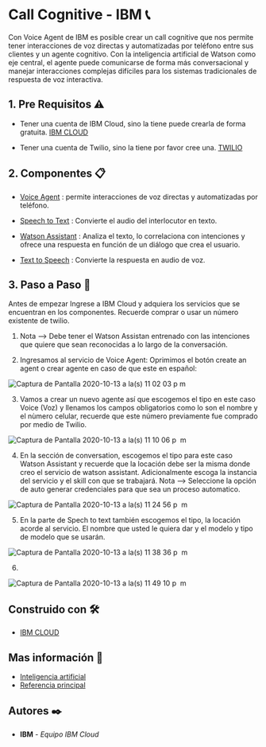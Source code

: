 # Call Cognitive - IBM 📞

Con Voice Agent de IBM es posible crear un call cognitive que nos permite tener interacciones de voz directas y automatizadas por teléfono entre sus clientes y un agente cognitivo. Con la inteligencia artificial de Watson como eje central, el agente puede comunicarse de forma más conversacional y manejar interacciones complejas difíciles para los sistemas tradicionales de respuesta de voz interactiva.

## 1. Pre Requisitos ⚠

- Tener una cuenta de IBM Cloud, sino la tiene puede crearla de forma gratuita. [IBM CLOUD](https://cloud.ibm.com/registration)

- Tener una cuenta de Twilio, sino la tiene por favor cree una. [TWILIO](https://www.twilio.com/try-twilio)

## 2. Componentes 📋 

- [Voice Agent](https://cloud.ibm.com/catalog/services/voice-agent-with-watson) : permite interacciones de voz directas y automatizadas por teléfono.

- [Speech to Text](https://cloud.ibm.com/catalog/services/speech-to-text) : Convierte el audio del interlocutor en texto.

- [Watson Assistant](https://cloud.ibm.com/catalog/services/watson-assistant) : Analiza el texto, lo correlaciona con intenciones y ofrece una respuesta en función de un diálogo que crea el usuario.

- [Text to Speech](https://cloud.ibm.com/catalog/services/text-to-speech)  : Convierte la respuesta en audio de voz.

## 3. Paso a Paso 👣

Antes de empezar Ingrese a IBM Cloud y adquiera los servicios que se encuentran en los componentes. Recuerde comprar o usar un número existente de twilio.

1. Nota --> Debe tener el Watson Assistan entrenado con las intenciones que quiere que sean reconocidas a lo largo de la conversación.


2. Ingresamos al servicio de Voice Agent: Oprimimos el botón create an agent o crear agente en caso de que este en español:

![Captura de Pantalla 2020-10-13 a la(s) 11 02 03 p  m](https://user-images.githubusercontent.com/44415995/95942277-63810a00-0da8-11eb-8e6d-ec1915b01829.png)



3. Vamos a crear un nuevo agente así que escogemos  el tipo en este caso Voice (Voz) y llenamos los campos obligatorios como lo son el nombre y el nùmero celular, recuerde que este número previamente fue comprado por medio de Twilio.

![Captura de Pantalla 2020-10-13 a la(s) 11 10 06 p  m](https://user-images.githubusercontent.com/44415995/95942712-8364fd80-0da9-11eb-9b00-e910de504d3b.png)


4. En la sección de conversation, escogemos el tipo para este caso Watson Assistant y recuerde que la locación debe ser la misma donde creo el servicio de watson assistant. Adicionalmente escoga la instancia del servicio y el skill con que se trabajará. 
Nota --> Seleccione la opción de auto generar credenciales para que sea un proceso automatico.

![Captura de Pantalla 2020-10-13 a la(s) 11 24 56 p  m](https://user-images.githubusercontent.com/44415995/95943561-ccb64c80-0dab-11eb-9462-1c8844e3b6ea.png)

5. En la parte de Spech to text también escogemos el tipo, la locación acorde al servicio. El nombre que usted le quiera dar y el modelo y tipo de modelo que se usarán.

![Captura de Pantalla 2020-10-13 a la(s) 11 38 36 p  m](https://user-images.githubusercontent.com/44415995/95944558-0e47f700-0dae-11eb-9a0e-9621ebe7b264.png)

6. 


![Captura de Pantalla 2020-10-13 a la(s) 11 49 10 p  m](https://user-images.githubusercontent.com/44415995/95944867-dab99c80-0dae-11eb-8b14-bf9a8781e774.png)




## Construido con 🛠️
- [IBM CLOUD](https://developer.ibm.com/technologies/artificial-intelligence/)

## Mas información 📖
- [Inteligencia artificial](https://www.ibm.com/cloud/)
- [Referencia principal](https://github.com/IBM/predict-fraud-using-auto-ai)


## Autores ✒️
* **IBM** - *Equipo IBM Cloud*

